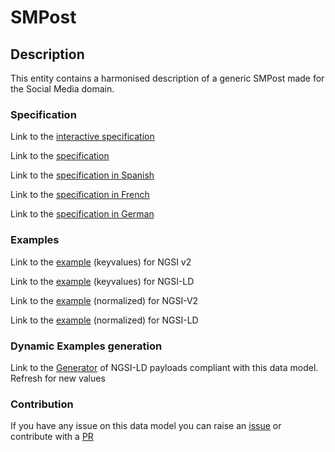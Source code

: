 # SMPost

## Description 

This entity contains a harmonised description of a generic SMPost made for the Social Media domain.
### Specification

Link to the [interactive specification](https://swagger.lab.fiware.org/?url=https://smart-data-models.github.io/dataModel.SocialMedia/SMPost/swagger.yaml)

Link to the [specification](https://smart-data-models.github.io/dataModel.SocialMedia/SMPost/doc/spec.md)

Link to the [specification in Spanish](https://smart-data-models.github.io/dataModel.SocialMedia/SMPost/doc/spec_ES.md)

Link to the [specification in French](https://smart-data-models.github.io/dataModel.SocialMedia/SMPost/doc/spec_FR.md)

Link to the [specification in German](https://smart-data-models.github.io/dataModel.SocialMedia/SMPost/doc/spec_DE.md)
### Examples

Link to the [example](https://smart-data-models.github.io/dataModel.SocialMedia/SMPost/examples/example.json) (keyvalues) for NGSI v2

Link to the [example](https://smart-data-models.github.io/dataModel.SocialMedia/SMPost/examples/example.jsonld) (keyvalues) for NGSI-LD

Link to the [example](https://smart-data-models.github.io/dataModel.SocialMedia/SMPost/examples/example-normalized.json) (normalized) for NGSI-V2

Link to the [example](https://smart-data-models.github.io/dataModel.SocialMedia/SMPost/examples/example-normalized.jsonld) (normalized) for NGSI-LD
### Dynamic Examples generation

Link to the [Generator](https://smartdatamodels.org/extra/ngsi-ld_generator_v0.91.php?schemaUrl=https://raw.githubusercontent.com/smart-data-models/dataModel.SocialMedia/master/SMPost/schema.json&email=info@smartdatamodels.org) of NGSI-LD payloads compliant with this data model. Refresh for new values
### Contribution

 If you have any issue on this data model you can raise an [issue](https://github.com/smart-data-models/dataModel.SocialMedia/issues)  or contribute with a [PR](https://github.com/smart-data-models/dataModel.SocialMedia/pulls)